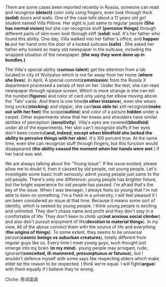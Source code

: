 There are some cases been reported recently in Russia, someone can read and recognize **(detect)** color only using fingers, even look through thick **(solid)** doors and walls. One of the case tells about a 11 years old girl student named Villa Pitlove. Her sight is just same to regular people **(She has normal vision)** but she can recognize stuff **(perceive things)** through different parts of skin even look through stiff (**solid**) wall. It's her father who found this ability. One day, Villa walked into her father's office, and **happen to** put her hand onto the door of a locked suitcase **(safe)** . She asked her father why locked so many old newspaper in the suitcase, including the wrapped situation of the newspaper. **(the way they were done up in bundles.)**

The Villa's special ability (**curious talent**) get the attention from a lab located in city of Wuliyaluo which is not far away from her home (**where she lives**). In April, A special commit(**commission**) from the Russia X department processed a serials of test on her. Under the test, she can read newspaper through opaque screen. Which is more strange is she can tell the number(**figures**) and color of card only using her elbow moving above the 'Talo' cards. And there is one time(**in other instance**), even she wears long socks(**stocking**) and slipper, she can(**was able to**) still recognize(**make out with her feet**) the scope(**outline**) and color of a picture **hidden** under a carpet. Other experiments show that her knees and shoulders have similar abilities of perception (**sensitivity**). Villa's eyes are covered(**blindfold**) under all of the experiments. Her skin can't recognize stuffs if her eyes don't been covered(**and, indeed, except when blindfold she lacked the ability to perceive things with her skin**). It's 100 percent true. At the same time, even she can recognize stuff through fingers, but this function would disappeared (**the ability ceased the moment when her hands were wet** ) if her hand was wet.




We are always talking about the "Young Issue". If the issue existed, please allow me to doubt it, then it caused by old people, not young people. Let's investigate some basic truth seriously: admit young people just same to the old people. There's only one difference: young people has brighter future, but the bright experience for old people has passed. I'm afraid that's the key of the issue. 
When I was teenager, I always feels so young that I'm not able to keen on something. I'm a fresh in a university, I will feel pleased if I am been considered  an issue at that time. Because it means some sort of identity, which is seeked by young people. 
I think young people is exciting and unlimited. They don't chase name and profit and they don't stay in a comfortable of life. They don't keen to climb up(**not anxious social climber**) and also don't pursuit enjoyment of life(**devotion to material things**). In my view, All of the above connect them with the source of life and everything (**the origins of things**). To some extent, they seems to be universal person(**cosmic beings vs suburban creatures**), totally different from regular guys like us. Every time I meet young guys, such thought just emerge into my brain (**in my mind**). young people may arrogant, rude, ignorant(**conceited, ill-mannered, presumptuous or fatuous**), but I wouldn't defence myself with some says like respecting elders which make elder be the reason to be respected. I think we're equal. I will fight(**argue**) with them equally if I believe they're wrong. 

Cliche: 陈词滥调



